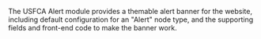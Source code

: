 The USFCA Alert module provides a themable alert banner for the website, including default configuration for an "Alert" node type, and the supporting fields and front-end code to make the banner work.